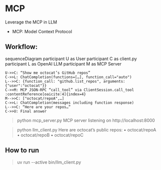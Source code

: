 # MCP
Leverage the MCP in LLM
- MCP: Model Context Protocol

## Workflow:<br>
sequenceDiagram
    participant U as User
    participant C as client.py
    participant L as OpenAI LLM
    participant M as MCP Server

    U->>C: “Show me octocat’s GitHub repos”
    C->>L: ChatCompletion(functions=[…], function_call="auto")
    L-->>C: {function_call: "github.list_repos", arguments: {"user":"octocat"}}
    C->>M: MCP JSON-RPC “call_tool” via ClientSession.call_tool :contentReference[oaicite:4]{index=4}
    M-->>C: ["octocat/repoA",…]
    C->>L: ChatCompletion(messages including function response)
    L-->>C: “Here are your repos…”
    C->>U: Final answer

> python mcp_server.py
MCP server listening on http://localhost:8000

> python llm_client.py
Here are octocat’s public repos:
 • octocat/repoA
 • octocat/repoB
 • octocat/repoC

## How to run
> uv run --active bin/llm_client.py
